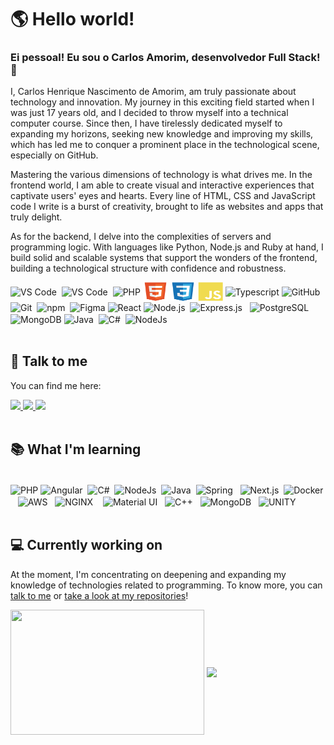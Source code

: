 <h1> 🌎 Hello world!</h1>

### Ei pessoal! Eu sou o Carlos Amorim, desenvolvedor Full Stack! 👋

I, Carlos Henrique Nascimento de Amorim, am truly passionate about technology and innovation. My journey in this exciting field started when I was just 17 years old, and I decided to throw myself into a technical computer course. Since then, I have tirelessly dedicated myself to expanding my horizons, seeking new knowledge and improving my skills, which has led me to conquer a prominent place in the technological scene, especially on GitHub.

Mastering the various dimensions of technology is what drives me. In the frontend world, I am able to create visual and interactive experiences that captivate users' eyes and hearts. Every line of HTML, CSS and JavaScript code I write is a burst of creativity, brought to life as websites and apps that truly delight.

As for the backend, I delve into the complexities of servers and programming logic. With languages ​​like Python, Node.js and Ruby at hand, I build solid and scalable systems that support the wonders of the frontend, building a technological structure with confidence and robustness.

<div>
  <img align="center" title="VS Code" alt="VS Code" height="30" width="40" src="https://cdn.jsdelivr.net/gh/devicons/devicon/icons/vscode/vscode-original.svg" />&nbsp;
  <img align="center" title="VS Code" alt="VS Code" height="30" width="30" src="https://img.shields.io/badge/Linux_Mint-87CF3E?style=for-the-badge&logo=linux-mint&logoColor=white" />&nbsp;
  <img align="center" title="PHP" alt="PHP" height="30" width="30" src=https://img.shields.io/badge/PHP-777BB4?style=for-the-badge&logo=php&logoColor=white />
  <img align="center" title="HTML" alt="HTML" height="30" width="40" src="https://raw.githubusercontent.com/devicons/devicon/master/icons/html5/html5-original.svg" />
  <img align="center" title="CSS" alt="CSS" height="30" width="40" src="https://raw.githubusercontent.com/devicons/devicon/master/icons/css3/css3-original.svg" />
  <img align="center" title="Javascript" alt="Javascript" height="30" width="40" src="https://raw.githubusercontent.com/devicons/devicon/master/icons/javascript/javascript-plain.svg" />
  <img align="center" title="Typescript" alt="Typescript" height="30" width="43" src="https://cdn.jsdelivr.net/gh/devicons/devicon/icons/typescript/typescript-original.svg" />
  <img align="center" title="GitHub" alt="GitHub" height="30" width="40" src="https://gist.githubusercontent.com/andrezzasouza/a5a0d2445c4c5015ffbb0704f87a7c34/raw/8153b4f391c3513f6bca21727980d3a1f5a197f0/github-grey.svg" />
  <img align="center" title="Git" alt="Git" height="30" width="40" src="https://cdn.jsdelivr.net/gh/devicons/devicon/icons/git/git-original.svg" />&nbsp;
  <img align="center" title="npm" alt="npm" height="30" width="30" src="https://static-00.iconduck.com/assets.00/npm-icon-512x512-qtfdrf37.png" />&nbsp;
  <img align="center" title="Figma" alt="Figma" height="30" width="40" src="https://cdn.jsdelivr.net/gh/devicons/devicon/icons/figma/figma-original.svg" />
  <img align="center" title="React" alt="React" height="30" width="40" src="https://cdn.jsdelivr.net/gh/devicons/devicon/icons/react/react-original.svg" />
  <img align="center" title="Node.js" alt="Node.js" height="30" width="40" src="https://cdn.jsdelivr.net/gh/devicons/devicon/icons/nodejs/nodejs-original.svg" />&nbsp;
  <img align="center" title="Express.js" alt="Express.js" height="40" src="https://52299755-2fc3-452e-be1b-69e32c51ab1b.id.repl.co/express.png" />&nbsp;&nbsp;
  <img align="center" title="PostgreSQL" alt="PostgreSQL" height="30" src="https://cdn.jsdelivr.net/gh/devicons/devicon/icons/postgresql/postgresql-plain.svg" />
   <img align="center" title="MongoDB" alt="MongoDB" height="30" width="40" src="https://cdn.jsdelivr.net/gh/devicons/devicon/icons/mongodb/mongodb-original.svg" />
  <img align="center" title="Java" alt="Java" height="30" width="30" src="https://img.shields.io/badge/Java-ED8B00?style=for-the-badge&logo=openjdk&logoColor=white" />&nbsp;
  <img align="center" title="C#" alt="C#" height="30" width="30" src="https://img.shields.io/badge/C%23-239120?style=for-the-badge&logo=c-sharp&logoColor=white"/>&nbsp;
  <img align="center" title="NodeJs" alt="NodeJs" height="30" width="30" src="https://img.shields.io/badge/Node.js-43853D?style=for-the-badge&logo=node.js&logoColor=white">&nbsp;

  <br />
  <br />
</div>


<h2 id="talk"> 💬 Talk to me</h2>
<div style="display: inline_block">
  <p>You can find me here:</p>
  <a href="https://www.linkedin.com/in/carlosdeamorim/">
    <img src="https://img.shields.io/badge/LinkedIn-0077B5?style=for-the-badge&logo=linkedin&logoColor=white" />
  </a>
  <a href="mailto:carloshamorim457@gmail.com">
    <img src="https://img.shields.io/badge/Gmail-D14836?style=for-the-badge&logo=gmail&logoColor=white" />
  </a>
  <a href="https://www.instagram.com/eusoucarlosamorim/">
    <img src="https://img.shields.io/badge/Instagram-E4405F?style=for-the-badge&logo=instagram&logoColor=white" />
  </a>
  <br />
  <br />
</div>




<h2>📚 What I'm learning</h2>
<br />
<div>
<img align="center" title="PHP" alt="PHP" height="34" width="38" src=https://img.shields.io/badge/PHP-777BB4?style=for-the-badge&logo=php&logoColor=white />
  <img align="center" title="Angular" alt="Angular" height="34" width="38" src="https://img.shields.io/badge/Angular-DD0031?style=for-the-badge&logo=angular&logoColor=white" />&nbsp;
  <img align="center" title="C#" alt="C#" height="34" width="38" src="https://img.shields.io/badge/C%23-239120?style=for-the-badge&logo=c-sharp&logoColor=white"/>&nbsp;
  <img align="center" title="NodeJs" alt="NodeJs" height="34" width="38" src="https://img.shields.io/badge/Node.js-43853D?style=for-the-badge&logo=node.js&logoColor=white">&nbsp;
  <img align="center" title="Java" alt="Java" height="34" src="https://cdn.jsdelivr.net/gh/devicons/devicon/icons/java/java-original.svg" />&nbsp;
  <img align="center" title="Spring" alt="Spring" height="34" width="40" src="https://cdn.jsdelivr.net/gh/devicons/devicon/icons/spring/spring-original.svg" />&nbsp;&nbsp;
  <img align="center" title="Next.js" alt="Next.js" height="34" src="https://i.imgur.com/KjkuHJF.png" />&nbsp;
  <img align="center" title="Docker" alt="Docker" height="50" src="https://cdn.jsdelivr.net/gh/devicons/devicon/icons/docker/docker-original.svg" />&nbsp;&nbsp;
  <img align="center" title="AWS" alt="AWS" height="45" src="https://i.imgur.com/yBsYobh.png" />&nbsp;&nbsp;
  <img align="center" title="NGINX" alt="NGINX" height="65" src="https://cdn.jsdelivr.net/gh/devicons/devicon/icons/nginx/nginx-original.svg" />&nbsp;&nbsp;&nbsp;
  <img align="center" title="Material UI" alt="Material UI" height="34" width="40" src="https://cdn.jsdelivr.net/gh/devicons/devicon/icons/materialui/materialui-original.svg" />&nbsp;&nbsp;
  <img align="center" title="C++" alt="C++" height="34" width="40" src="https://img.shields.io/badge/C%2B%2B-00599C?style=for-the-badge&logo=c%2B%2B&logoColor=white" />&nbsp;&nbsp;
  <img align="center" title="MongoDB" alt="MongoDB" height="34" width="50" src="https://img.shields.io/badge/MongoDB-4EA94B?style=for-the-badge&logo=mongodb&logoColor=white" />&nbsp;&nbsp;
  <img align="center" title="UNITY" alt="UNITY" height="35" width="50" src="https://img.shields.io/badge/Unity-100000?style=for-the-badge&logo=unity&logoColor=white" />&nbsp;&nbsp;
  
  
  <br />
  <br />
</div>


<h2>💻 Currently working on</h2>

At the moment, I'm concentrating on deepening and expanding my knowledge of technologies related to programming. To know more, you can <a href="#talk">talk to me</a> or <a href="https://github.com/andrezzasouza?tab=repositories">take a look at my repositories</a>!



<div>
  <a href="https://github.com/carloshamorim" style="text-decoration: none !important; color: transparent; ">
    <img width="310" height="200" src="https://github-readme-stats.vercel.app/api?username=carloshamorim&theme=panda&show_icons=true&hide_rank=true&include_all_commits=true&count_private=true&custom_title=Github%20Stats" align="center" />
  </a>
  <a href="https://github.com/carloshamorim" style="text-decoration: none !important;">
    <img height="200" src="https://github-readme-stats.vercel.app/api/wakatime?username=carloshamorim&theme=panda&langs_count=5" align="center" />
  </a>
</div>

